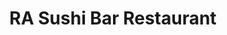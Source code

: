 ---
layout: place
title: "RA Sushi Bar Restaurant"
permalink: /florida/pembroke-pines/ra-sushi-bar-restaurant.html
stateAbbr: FL
stateName: Florida
cityName: Pembroke Pines
seo:
  name: "RA Sushi Bar Restaurant"
  type: Restaurant
  links: null
description: "RA Sushi Bar Restaurant serves delicious sushi in Pembroke Pines, Florida. Try fresh Japanese dishes for a great dining experience. "
place_id: ChIJ-XLJNpym2YgRi2xJf8m_LaI
photos:
  - name: >-
      places/ChIJ-XLJNpym2YgRi2xJf8m_LaI/photos/AeeoHcI3MKSneIJmnPxFjblu7ckMTCHhES_fQ2K-XHr0Faxiriii5jgDr8Qld3h_WQlCtMMKQFro0u_ANzS2gtu1KPfXKxS6SRs8n6KlNV6kYmp_ggJNA3FrXkhdbbG-KC3TWaQMolyzgLcuq9flToY7IfJl4wnHRJKVegLUBvzheXLjCTFzTlHuFVc4VdRVrF5RuH67HxjvLIgVYjeARqdK60trGZ1YvXaz8SUqIWAUbprnwqpL0iWNzGq7HQefPuJ4fadoLGLFTdGOz4xgzs3PzgEdJsdLiKqT_UA8xu_n4yufBo8ffnNzJdTpA_MKcZh_D833GwYUmNB6X6-hyaG7VTcighUgx_fnxt3EMPtSYvQPyjASXK41cvD7yIXWr0gX_qZwoe3UHW8Mf6ii2faq5J_bqWLAVXh9Eh_uQfiQxQLX8w
    widthPx: 4032
    heightPx: 3024
    authorAttributions:
      - displayName: ppapisimo
        uri: https://maps.google.com/maps/contrib/113605504428841292731
        photoUri: >-
          https://lh3.googleusercontent.com/a-/ALV-UjUvXAJRaP0kCR2C6vniYmRAMF8QbK1GpIcLHwOPQQlyqs8qTISH=s100-p-k-no-mo
    flagContentUri: >-
      https://www.google.com/local/imagery/report/?cb_client=maps_api_places.places_api&image_key=!1e10!2sCIHM0ogKEICAgICksf71Nw&hl=en-US
    googleMapsUri: >-
      https://www.google.com/maps/place//data=!3m4!1e2!3m2!1sCIHM0ogKEICAgICksf71Nw!2e10!4m2!3m1!1s0x88d9a69c36c972f9:0xa22dbfc97f496c8b
  - name: >-
      places/ChIJ-XLJNpym2YgRi2xJf8m_LaI/photos/AeeoHcJju-kGF3bP3tJivIdL2qt5bIzsJzdD09dSWACdTRJAlbYZ1vuV5bACXZ-6mG0YQq28HKFIXAXBzaTuX9RXpYLGF-ST8Uv_jXczQjbk8MWL7ZvUS5T2_G2DbKKLRUjHpTBJ67u1lOBGhG6xiEk9xPuja22zV97VDWYQgJ8jVCJnGrDRtK-aqdBQQ_7YqF9XDKX3u_0FecG8mTbzV7EC3GNOrwF-9oqW6WzL6aZr1FhWZsnkGin4J9z1P9XzjxwcG1TRa9GFVUwa2bXi3WUVU4cAEIYDJTjH4YnQWx_Oy2KzLA
    widthPx: 2560
    heightPx: 1440
    authorAttributions:
      - displayName: RA Sushi Bar Restaurant
        uri: https://maps.google.com/maps/contrib/103640293154868944757
        photoUri: >-
          https://lh3.googleusercontent.com/a-/ALV-UjWDNS9B6qK4yzUdVroNd1PvGtAYnnZocpkXiyLnHxj-NffzUATt=s100-p-k-no-mo
    flagContentUri: >-
      https://www.google.com/local/imagery/report/?cb_client=maps_api_places.places_api&image_key=!1e10!2sAF1QipPccROsaQLj3W-kSRolqFNi1Tf1LnX8pNUxKFsn&hl=en-US
    googleMapsUri: >-
      https://www.google.com/maps/place//data=!3m4!1e2!3m2!1sAF1QipPccROsaQLj3W-kSRolqFNi1Tf1LnX8pNUxKFsn!2e10!4m2!3m1!1s0x88d9a69c36c972f9:0xa22dbfc97f496c8b
  - name: >-
      places/ChIJ-XLJNpym2YgRi2xJf8m_LaI/photos/AeeoHcJdl45YMJEHRcr_RCc7T_ZthWsPdohknKf6323um52_avU_rrKYvd4jo-lJOwIxwR0FUkf9G0hDCOZ4zFDQ3ofA083sHN5wAG5Buzzj2acs5Mq3HZl-vXlIF7782hKXO4pgJoM7mUCYD0_cqOiJmvYfg000GXPv8qroYWuS6yic2ziacqgtT0oOiLBFZDYLxx98kyMoXua5JM7BMDf6fXRmvlZGwH-2cbA3ZP7IudcziHtOSC53X0qPZR4fXvN-JJG4OWtvExBGBJe2ORQXtzXDufHUNhk3bK1uFiJ1ONfwUNNm8lKIt-W2YVIT_f_GeAk1FIZ7VpZpeDs-fKCXhHmkQulTmHVKDF6fbYknDk4bMtcejDEGsyjEGQY1AQ4SAH7ubae-fcZ38HPjB432W_Z-_Z5qZPbDZQRaZVd4VLHpOZXu
    widthPx: 3024
    heightPx: 4032
    authorAttributions:
      - displayName: Alyssa T.
        uri: https://maps.google.com/maps/contrib/112745206375985373542
        photoUri: >-
          https://lh3.googleusercontent.com/a-/ALV-UjV_paiNegQg7gev7BVNsDhP4M5UNtVqXRdYLMRrb-SrvhE7Qva_gA=s100-p-k-no-mo
    flagContentUri: >-
      https://www.google.com/local/imagery/report/?cb_client=maps_api_places.places_api&image_key=!1e10!2sCIHM0ogKEICAgICfn-Pb2wE&hl=en-US
    googleMapsUri: >-
      https://www.google.com/maps/place//data=!3m4!1e2!3m2!1sCIHM0ogKEICAgICfn-Pb2wE!2e10!4m2!3m1!1s0x88d9a69c36c972f9:0xa22dbfc97f496c8b
  - name: >-
      places/ChIJ-XLJNpym2YgRi2xJf8m_LaI/photos/AeeoHcLsjLQY1pkS85eZQ5Xz8fCY7c04KAELMURzKA2T2ujozdcSYGzcUkXUmMyXAX0nw0G232UmYLKQ3kDP2RE2PEjoAWvKIhNilzr9Nm-oxiAJ3CWIgBcRUgh2We2n1XW9g2z0vGxZeY59AjloLg5y2zjIIUsHSdOwdD_0KE8NeW6Zmf2svPn8pLpqE7BD2Lh5JHNgLEmOgbkx2UxNOl37dPTIAFpZPO3932SDLUFSrEOlSVmTc2f5BGLUeMEGabcUXLOXI7xQ4q4v0_zlyjKg5dMq8PG-ae9XsaXhJXuoEZyLpw
    widthPx: 4800
    heightPx: 3200
    authorAttributions:
      - displayName: RA Sushi Bar Restaurant
        uri: https://maps.google.com/maps/contrib/103640293154868944757
        photoUri: >-
          https://lh3.googleusercontent.com/a-/ALV-UjWDNS9B6qK4yzUdVroNd1PvGtAYnnZocpkXiyLnHxj-NffzUATt=s100-p-k-no-mo
    flagContentUri: >-
      https://www.google.com/local/imagery/report/?cb_client=maps_api_places.places_api&image_key=!1e10!2sAF1QipNSerYFBLTy0ksn18ywftW9Vm9n4rdnVwX9HbFv&hl=en-US
    googleMapsUri: >-
      https://www.google.com/maps/place//data=!3m4!1e2!3m2!1sAF1QipNSerYFBLTy0ksn18ywftW9Vm9n4rdnVwX9HbFv!2e10!4m2!3m1!1s0x88d9a69c36c972f9:0xa22dbfc97f496c8b
  - name: >-
      places/ChIJ-XLJNpym2YgRi2xJf8m_LaI/photos/AeeoHcLHUl8Bzr4YV4YH9TNtX8sQv6ImqV6It1UlsZ3HUHlAmGyd1xrDRBODNEobgweIMQvceZnFnFcL4zvmvkTTXCUQ5Zfam5KerCsumNpJxOTwfA0La9bNcI3L7hN1lKQyZywHSd1nR_6Ss_TkGwDvSgIWS3TIf7CPiPgYJFLlnswAL8yJUfAfNBHVOrMbJMv9_mQHaikuw4PQIPQVvD9kpHkJ28AHoiAPDfK1mK_IMOJp4F3Yx47I2fks7KMo_kTskyh60p7DJEJpqEg-iIW0RcH94PxWVeovoHmU4jmytJDeFpR4eSwQXLA7avYSgp4A3cy-swWxBzuorSsvIqFsFqvkAhvn933eQko2jOtBsnG8EwCsF-gYsjMX9wpRoRqXMh2UNDuU7Fk0i57Mwy_TrAo76BENpSu9e3wMfRRqPSAdBw
    widthPx: 3024
    heightPx: 4032
    authorAttributions:
      - displayName: Howard Zhou
        uri: https://maps.google.com/maps/contrib/107758274055017401807
        photoUri: >-
          https://lh3.googleusercontent.com/a-/ALV-UjVt9bzlbd0yrF5lxnMx8YNOMsZI6mOCxott6cSpWWDOZfiK8I9-=s100-p-k-no-mo
    flagContentUri: >-
      https://www.google.com/local/imagery/report/?cb_client=maps_api_places.places_api&image_key=!1e10!2sCIHM0ogKEICAgMDgg77-TQ&hl=en-US
    googleMapsUri: >-
      https://www.google.com/maps/place//data=!3m4!1e2!3m2!1sCIHM0ogKEICAgMDgg77-TQ!2e10!4m2!3m1!1s0x88d9a69c36c972f9:0xa22dbfc97f496c8b
  - name: >-
      places/ChIJ-XLJNpym2YgRi2xJf8m_LaI/photos/AeeoHcLNlusjLjJwHMfWtoejBkuY2oyMhqclb7VdpNKOqdp3SYnGgDQv7tZk_nvtG2DCSEJsc39iHksG9uuR7AFY-OFO3v7wR8LcNYGHZ0fWe4t8XLkDUvBYPxqoUxCnOJLVLZRyB6H27R6HRIh5gS7-J4dUYcvg3g1r4CMxG4V8Q9RYIL0BN-ozq_IUEHVzLxQv3O_ef7Mgf8devK1lAUg6diqT66RzgNzMphBN1-uRYxz8w8WfI4QlyzVu6-kmFN019rysakqIwDa_T3vmEEx-Yeh1JWS0bD7IeIfbVsHV6eKb8vmtQNKaBnhWAKYodv8e1k_sUvwNZYkUMO5InB6um5CCxbR6I6GVk2dh7_jzQ4HEy1KXRBJ3ig2vi7G_uH-V74yPec3Z9vY__5OL94nGGyAMtKa5MzZR2sybOQjh_HCCLuOE
    widthPx: 3000
    heightPx: 4000
    authorAttributions:
      - displayName: byron stephenson
        uri: https://maps.google.com/maps/contrib/113432044707339922547
        photoUri: >-
          https://lh3.googleusercontent.com/a-/ALV-UjWKmd-2xiJ565VD7glnaGNyE9BlnGQ-Jwan5WCvqZ04NUphXsJETg=s100-p-k-no-mo
    flagContentUri: >-
      https://www.google.com/local/imagery/report/?cb_client=maps_api_places.places_api&image_key=!1e10!2sCIHM0ogKEICAgIC91ICs7QE&hl=en-US
    googleMapsUri: >-
      https://www.google.com/maps/place//data=!3m4!1e2!3m2!1sCIHM0ogKEICAgIC91ICs7QE!2e10!4m2!3m1!1s0x88d9a69c36c972f9:0xa22dbfc97f496c8b
  - name: >-
      places/ChIJ-XLJNpym2YgRi2xJf8m_LaI/photos/AeeoHcKy2k4BEwfrTW5kTZyRecdlmGYy-CiHmOr0-cUj6FFTVe2y3EMuU_adr7fyjiY7z8DFY9YruWlqylDh5U1ixKpZEkZeztgNqlmwTn0be0doMGTEqPAMZoGX87UHYVjEXt77xWFCxPFaZ1lV_kTy2XV-sjisx43tYN9nSwWIvroF91jVIkLlHq1Au9R6Jfer2lVdw2O5o-mCyC0NoyucEnpYcMEFthfcbte89qspMb5YtjQ5pBEliKnz7M3w1urPCB-mFdZt_K0xnBtgNOw2PbjA4HdqHulY63Iiu0zlOiYOB638xzsqk7kAwTLjjYg0wlkF75L5lewAVV2F_q8sEpqErmft2O5TFRd8uo9AtwFNT1F3oQKs4LHUrH0-BbPg7AC6d1m-tTRFe6h1vgNINEnH8--7nhyU8h7j2ZWlNj-Zdw
    widthPx: 4000
    heightPx: 3000
    authorAttributions:
      - displayName: Sasha-Gaye Malcolm
        uri: https://maps.google.com/maps/contrib/104898899757324283988
        photoUri: >-
          https://lh3.googleusercontent.com/a-/ALV-UjXhXEo7qNTnga2-lxkpzrHXGlIZ3hCdfZEt_KqLsFFxXGP17rMR0Q=s100-p-k-no-mo
    flagContentUri: >-
      https://www.google.com/local/imagery/report/?cb_client=maps_api_places.places_api&image_key=!1e10!2sCIHM0ogKEICAgID9wd28VQ&hl=en-US
    googleMapsUri: >-
      https://www.google.com/maps/place//data=!3m4!1e2!3m2!1sCIHM0ogKEICAgID9wd28VQ!2e10!4m2!3m1!1s0x88d9a69c36c972f9:0xa22dbfc97f496c8b
  - name: >-
      places/ChIJ-XLJNpym2YgRi2xJf8m_LaI/photos/AeeoHcJ8zDiBX2H9Mw7rntpcafmX6dhYV5z67pE0pKn7FoQH9HiZ3tD77kVfR24aLs0nsqkpH4pM9D439cx0xgA5c1Wan5bK2NNHTUiN-Vm_JBaKadGhclj_zIqBR_0yfJXBrr4yjMMNM41yKaPzDuJnhHmcsIWHBYF2i8adC3R8T80CKJWdRnBmhrlKeYACZWdP6iW_qlLN3gTgM47lKtuqDupEd_gddCF2VJRRujYfPsmbfRQw8Tm9vrcXDXV5o0QJMfgJs45RQGGBNOY9H3qL63X82YPrwSWmmVDhkdzxdu4HzgHkf4q6vbZzZL-P6KcaRupuaJAOdjYpGd-JGAZTJ3jtRdDISOUt21RPM6xmoT83yUFiFwXDFeSuVBLcCiOCQn3K1WrK_wEChFlq9cdoR7Kmlbdnip7proBbuCRmGnw
    widthPx: 3000
    heightPx: 4000
    authorAttributions:
      - displayName: April R. Martindale, Esq.
        uri: https://maps.google.com/maps/contrib/101016188861906609901
        photoUri: >-
          https://lh3.googleusercontent.com/a-/ALV-UjXcaz6qVZbHOwxPigZoO3XKiqErg-CYcZ_9cpzeqqu2X6U5IYvaiw=s100-p-k-no-mo
    flagContentUri: >-
      https://www.google.com/local/imagery/report/?cb_client=maps_api_places.places_api&image_key=!1e10!2sCIHM0ogKEICAgICjqOuHew&hl=en-US
    googleMapsUri: >-
      https://www.google.com/maps/place//data=!3m4!1e2!3m2!1sCIHM0ogKEICAgICjqOuHew!2e10!4m2!3m1!1s0x88d9a69c36c972f9:0xa22dbfc97f496c8b
  - name: >-
      places/ChIJ-XLJNpym2YgRi2xJf8m_LaI/photos/AeeoHcJ-9fmcj63BeS4VnRVPdQ1dbV7yIk-Hbi_1tecE6s8Cm1OPkIuyEJneSgmR-o4Kmgw4fnirHbLFYnC5cnQV6w5Di19FRjdWEtFRTFD_U5oivIhTFV43WNptRrYtHJhu-AIPVc2rRvJAPEQTC8jAXvUbMCBtz5lN6DXisUGMovx3bZpgtvv0bo4LbZc6glxqb5lyYWUhmvT_6qVxxvbI9VKUKfkjwiy3YLBuwgR7bQGSXUGL0uVW91RMlKC6KSlcqLf_XIdXI6y3cxE0E-HpJ9VpOMLeybWAjMC4i3vfZhlwRuM2hDqroK0te3CYFK5xCpRiPTpMJNMSp7SRAxYYiV5VlwKzFovb0rAFp3Txo8IMHObGxask_Y8FTAgpQriK6-xM68QxOM_cfQ3tg9vrtmjJakNmkbojXvoi17Scnedk2g
    widthPx: 4032
    heightPx: 3024
    authorAttributions:
      - displayName: Lori Wilk
        uri: https://maps.google.com/maps/contrib/115883753241959526298
        photoUri: >-
          https://lh3.googleusercontent.com/a-/ALV-UjUif9qVCbzLqcZYwY7mvXJxtINRxlpiUOr89kdygFQ9tlqoFkKwmQ=s100-p-k-no-mo
    flagContentUri: >-
      https://www.google.com/local/imagery/report/?cb_client=maps_api_places.places_api&image_key=!1e10!2sCIHM0ogKEICAgICbp5TXOQ&hl=en-US
    googleMapsUri: >-
      https://www.google.com/maps/place//data=!3m4!1e2!3m2!1sCIHM0ogKEICAgICbp5TXOQ!2e10!4m2!3m1!1s0x88d9a69c36c972f9:0xa22dbfc97f496c8b
  - name: >-
      places/ChIJ-XLJNpym2YgRi2xJf8m_LaI/photos/AeeoHcKo4xV_IRbrExXaOkLLJoc8mjQuQhIbjPUod2UewmxkpClLkWmDr4qMusuxDYC0aWmDwf8GvRUPwY5tCqHvQyOigA9MUEz5DmdrlnQZEsAcNU7amu_zV8DyPsOrpZsCbrV9KuiaR8GFiqpCYd0UfNMjlusS5AvATnSRtzofs70-_G25FSSrWIoIF6mKdGTzWiLIeGDtigbvlISYEw3yJ4YIKeeyXYU5iB77V_9roHEi0eWkS-Q9tfs1LUGkQtCXSHQJSXHPqpxJUBALceDZc4PgnDNfuX9yfe4TbgPPfBdrqET2GyZIROKf6Zy3al4qk2cjd46A2qegUU3oGIHLjy6_Bw7SrCTPqUTz6RiG-24198-b8sw72MNH1FXJ-Qtc1aTqvjSYJ57A6430lQrT5C2EffrrfEkbYq8FOrDfsubVRg
    widthPx: 3024
    heightPx: 4032
    authorAttributions:
      - displayName: Filiz Yuceefeguc Sel
        uri: https://maps.google.com/maps/contrib/102452561037869007306
        photoUri: >-
          https://lh3.googleusercontent.com/a-/ALV-UjXng6dzC8Zpf-Hf2hr9ByCVYK0qqky3FZajPDoWycd0jrG-CpM=s100-p-k-no-mo
    flagContentUri: >-
      https://www.google.com/local/imagery/report/?cb_client=maps_api_places.places_api&image_key=!1e10!2sCIHM0ogKEICAgIDJlOzDGQ&hl=en-US
    googleMapsUri: >-
      https://www.google.com/maps/place//data=!3m4!1e2!3m2!1sCIHM0ogKEICAgIDJlOzDGQ!2e10!4m2!3m1!1s0x88d9a69c36c972f9:0xa22dbfc97f496c8b
address: 201 SW 145th Terrace, Pembroke Pines, FL 33028, USA
street: 201 SW 145th Terrace
city: Pembroke Pines
state: FL
zip: '33028'
country: USA
neighborhood: null
latitude: '26.006320'
longitude: '-80.336342'
accessibility_options:
  wheelchairAccessibleParking: true
  wheelchairAccessibleEntrance: true
  wheelchairAccessibleRestroom: true
  wheelchairAccessibleSeating: true
business_status: OPERATIONAL
name: RA Sushi Bar Restaurant
google_maps_links:
  directionsUri: >-
    https://www.google.com/maps/dir//''/data=!4m7!4m6!1m1!4e2!1m2!1m1!1s0x88d9a69c36c972f9:0xa22dbfc97f496c8b!3e0
  placeUri: https://maps.google.com/?cid=11686207480241155211
  writeAReviewUri: >-
    https://www.google.com/maps/place//data=!4m3!3m2!1s0x88d9a69c36c972f9:0xa22dbfc97f496c8b!12e1
  reviewsUri: >-
    https://www.google.com/maps/place//data=!4m4!3m3!1s0x88d9a69c36c972f9:0xa22dbfc97f496c8b!9m1!1b1
  photosUri: >-
    https://www.google.com/maps/place//data=!4m3!3m2!1s0x88d9a69c36c972f9:0xa22dbfc97f496c8b!10e5
primary_type: Japanese Restaurant
opening_hours:
  regular: null
  current: null
secondary_opening_hours:
  regular:
    weekdayDescriptions: null
    type: null
  current:
    weekdayDescriptions: null
    type: null
phone: null
price_level: null
price_range: null
rating: null
rating_count: 0
website: null
reviews: null
parking_options: null
payment_options: null
allow_dogs: null
curbside_pickup: null
delivery: null
dine_in: null
good_for_children: null
good_for_groups: null
good_for_sports: null
live_music: null
menu_for_children: null
outdoor_seating: null
reservable: null
restroom: null
serves_beer: null
serves_breakfast: null
serves_brunch: null
serves_cocktails: null
serves_coffee: null
serves_dinner: null
serves_dessert: null
serves_lunch: null
serves_vegetarian_food: null
serves_wine: null
takeout: null
update_category: essentials
summary: null

---
